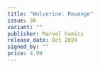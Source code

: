 ```yaml
---
title: "Wolverine: Revenge"
issue: 3A
variant: ""
publisher: Marvel Comics
release_date: Oct 2024
signed_by: ""
price: 4.99
---
```

